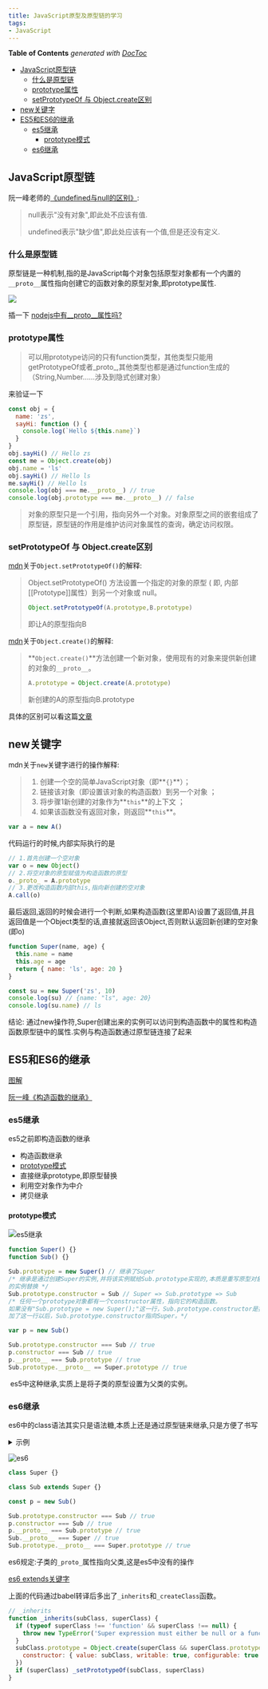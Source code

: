```yaml
---
title: JavaScript原型及原型链的学习
tags:
- JavaScript
---
```


<!-- START doctoc generated TOC please keep comment here to allow auto update -->
<!-- DON'T EDIT THIS SECTION, INSTEAD RE-RUN doctoc TO UPDATE -->
**Table of Contents**  *generated with [DocToc](https://github.com/thlorenz/doctoc)*

- [JavaScript原型链](#javascript%E5%8E%9F%E5%9E%8B%E9%93%BE)
  - [什么是原型链](#%E4%BB%80%E4%B9%88%E6%98%AF%E5%8E%9F%E5%9E%8B%E9%93%BE)
  - [prototype属性](#prototype%E5%B1%9E%E6%80%A7)
  - [setPrototypeOf 与 Object.create区别](#setprototypeof-%E4%B8%8E-objectcreate%E5%8C%BA%E5%88%AB)
- [new关键字](#new%E5%85%B3%E9%94%AE%E5%AD%97)
- [ES5和ES6的继承](#es5%E5%92%8Ces6%E7%9A%84%E7%BB%A7%E6%89%BF)
  - [es5继承](#es5%E7%BB%A7%E6%89%BF)
    - [prototype模式](#prototype%E6%A8%A1%E5%BC%8F)
  - [es6继承](#es6%E7%BB%A7%E6%89%BF)

<!-- END doctoc generated TOC please keep comment here to allow auto update -->

## JavaScript原型链

阮一峰老师的[《undefined与null的区别》](http://www.ruanyifeng.com/blog/2014/03/undefined-vs-null.html):

> null表示"没有对象",即此处不应该有值.
>
> undefined表示"缺少值",即此处应该有一个值,但是还没有定义.

### 什么是原型链

原型链是一种机制,指的是JavaScript每个对象包括原型对象都有一个内置的`__proto__`属性指向创建它的函数对象的原型对象,即prototype属性.

![](https://minimax-1256590847.cos.ap-shanghai.myqcloud.com/img/image-20200608133124144.png)

插一下 [nodejs中有\__proto\__属性吗?](../bug/nodejs的__proto__.md)

### prototype属性

> 可以用prototype访问的只有function类型，其他类型只能用getPrototypeOf或者_proto_,其他类型也都是通过function生成的（String,Number……涉及到隐式创建对象）

来验证一下

```js
const obj = {
  name: 'zs',
  sayHi: function () {
    console.log(`Hello ${this.name}`)
  }
}
obj.sayHi() // Hello zs
const me = Object.create(obj)
obj.name = 'ls'
obj.sayHi() // Hello ls
me.sayHi() // Hello ls
console.log(obj === me.__proto__) // true
console.log(obj.prototype === me.__proto__) // false
```

> 对象的原型只是一个引用，指向另外一个对象。对象原型之间的嵌套组成了原型链，原型链的作用是维护访问对象属性的查询，确定访问权限。

### setPrototypeOf 与 Object.create区别

[mdn](https://developer.mozilla.org/zh-CN/docs/Web/JavaScript/Reference/Global_Objects/Object/setPrototypeOf)关于`Object.setPrototypeOf()`的解释:

> Object.setPrototypeOf() 方法设置一个指定的对象的原型 ( 即, 内部[[Prototype]]属性）到另一个对象或  null。
>
> ```js
> Object.setPrototypeOf(A.prototype,B.prototype)
> ```
>
> 即让A的原型指向B

[mdn](https://developer.mozilla.org/zh-CN/docs/Web/JavaScript/Reference/Global_Objects/Object/create)关于`Object.create()`的解释:

> **`Object.create()`**方法创建一个新对象，使用现有的对象来提供新创建的对象的`__proto__`。
>
> ```js
> A.prototype = Object.create(A.prototype)
> ```
>
> 新创建的A的原型指向B.prototype

具体的区别可以看这篇[文章](https://juejin.im/post/5e9705c7f265da47ca692d0d)

## new关键字

mdn关于`new`关键字进行的操作解释:

> 1. 创建一个空的简单JavaScript对象（即**`{}`**）；
> 2. 链接该对象（即设置该对象的构造函数）到另一个对象 ；
> 3. 将步骤1新创建的对象作为**`this`**的上下文 ；
> 4. 如果该函数没有返回对象，则返回**`this`**。

```js
var a = new A()
```

代码运行的时候,内部实际执行的是

```js
// 1.首先创建一个空对象
var o = new Object()
// 2.将空对象的原型赋值为构造函数的原型
o._proto_ = A.prototype
// 3.更改构造函数内部this,指向新创建的空对象
A.call(o)
```

最后返回,返回的时候会进行一个判断,如果构造函数(这里即A)设置了返回值,并且返回值是一个Object类型的话,直接就返回该Object,否则默认返回新创建的空对象(即o)

```js
function Super(name, age) {
  this.name = name
  this.age = age
  return { name: 'ls', age: 20 }
}

const su = new Super('zs', 10)
console.log(su) // {name: "ls", age: 20}
console.log(su.name) // ls
```

结论: 通过new操作符,Super创建出来的实例可以访问到构造函数中的属性和构造函数原型链中的属性.实例与构造函数通过原型链连接了起来



## ES5和ES6的继承

[图解](http://keenwon.com/1524.html)

[阮一峰《构造函数的继承》](http://www.ruanyifeng.com/blog/2010/05/object-oriented_javascript_inheritance.html)

### es5继承

es5之前即构造函数的继承

- 构造函数继承
- [prototype模式](#prototype模式)
- 直接继承prototype,即原型替换
- 利用空对象作为中介
- 拷贝继承

#### prototype模式

![es5继承](img/es5继承.png)

```js
function Super() {}
function Sub() {}

Sub.prototype = new Super()	// 继承了Super
/* 继承是通过创建Super的实例,并将该实例赋给Sub.prototype实现的,本质是重写原型对象,用一个新类型
的实例替换 */
Sub.prototype.constructor = Sub // Super => Sub.prototype => Sub
/* 任何一个prototype对象都有一个constructor属性，指向它的构造函数。
如果没有"Sub.prototype = new Super();"这一行，Sub.prototype.constructor是指向Sub的；
加了这一行以后，Sub.prototype.constructor指向Super。*/

var p = new Sub()

Sub.prototype.constructor === Sub // true
p.constructor === Sub // true
p.__proto__ === Sub.prototype // true
Sub.prototype.__proto__ == Super.prototype // true
```

​	es5中这种继承,实质上是将子类的原型设置为父类的实例。

### es6继承

es6中的class语法其实只是语法糖,本质上还是通过原型链来继承,只是方便了书写

<details>
    <summary>示例</summary>
    <pre>
class Animal {
  constructor() {
    this.species = "动物";
  }
  sayHi() {
    return console.log("hi");
  }
}
class Cat extends Animal {
  constructor(name, color) {
    super();
    this.name = name;
    this.color = color;
  }
}
var animal = new Animal();
var cat1 = new Cat("大毛", "黄色");
Animal.prototype.sayHi(); //hi
animal.sayHi(); //hi
cat1.sayHi(); //hi
console.log(cat1.species); // 动物
    </pre>
</details>

![es6](img/es6继承.png)

```js
class Super {}

class Sub extends Super {}

const p = new Sub()

Sub.prototype.constructor === Sub // true
p.constructor === Sub // true
p.__proto__ === Sub.prototype // true
Sub.__proto__ === Super // true
Sub.prototype.__proto__ === Super.prototype // true

```

es6规定:子类的`_proto_`属性指向父类,这是es5中没有的操作

[es6 extends关键字](https://segmentfault.com/a/1190000010407445)

上面的代码通过babel转译后多出了`_inherits`和`_createClass`函数。

```js
// _inherits
function _inherits(subClass, superClass) {
  if (typeof superClass !== 'function' && superClass !== null) {
    throw new TypeError('Super expression must either be null or a function')
  }
  subClass.prototype = Object.create(superClass && superClass.prototype, {
    constructor: { value: subClass, writable: true, configurable: true }
  })
  if (superClass) _setPrototypeOf(subClass, superClass)
}
```

